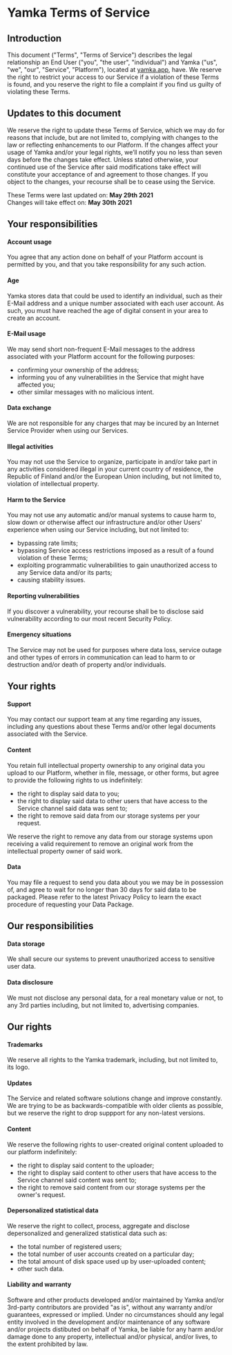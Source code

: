 # Yamka Terms of Service


## Introduction
This document ("Terms", "Terms of Service") describes the legal relationship an End User ("you", "the user", "individual") and Yamka ("us", "we", "our", "Service", "Platform"), located at [yamka.app](https://yamka.app), have. We reserve the right to restrict your access to our Service if a violation of these Terms is found, and you reserve the right to file a complaint if you find us guilty of violating these Terms.


## Updates to this document
We reserve the right to update these Terms of Service, which we may do for reasons that include, but are not limited to, complying with changes to the law or reflecting enhancements to our Platform. If the changes affect your usage of Yamka and/or your legal rights, we’ll notify you no less than seven days before the changes take effect. Unless stated otherwise, your continued use of the Service after said modifications take effect will constitute your acceptance of and agreement to those changes. If you object to the changes, your recourse shall be to cease using the Service.

These Terms were last updated on: **May 29th 2021**\
Changes will take effect on: **May 30th 2021**


## Your responsibilities
#### Account usage
You agree that any action done on behalf of your Platform account is permitted by you, and that you take responsibility for any such action.

#### Age
Yamka stores data that could be used to identify an individual, such as their E-Mail address and a unique number associated with each user account. As such, you must have reached the age of digital consent in your area to create an account.

#### E-Mail usage
We may send short non-frequent E-Mail messages to the address associated with your Platform account for the following purposes:
  - confirming your ownership of the address;
  - informing you of any vulnerabilities in the Service that might have affected you;
  - other similar messages with no malicious intent.

#### Data exchange
We are not responsible for any charges that may be incured by an Internet Service Provider when using our Services.

#### Illegal activities
You may not use the Service to organize, participate in and/or take part in any activities considered illegal in your current country of residence, the Republic of Finland and/or the European Union including, but not limited to, violation of intellectual property.

#### Harm to the Service
You may not use any automatic and/or manual systems to cause harm to, slow down or otherwise affect our infrastructure and/or other Users' experience when using our Service including, but not limited to:
  - bypassing rate limits;
  - bypassing Service access restrictions imposed as a result of a found violation of these Terms;
  - exploiting programmatic vulnerabilities to gain unauthorized access to any Service data and/or its parts;
  - causing stability issues.

#### Reporting vulnerabilities
If you discover a vulnerability, your recourse shall be to disclose said vulnerability according to our most recent Security Policy.

#### Emergency situations
The Service may not be used for purposes where data loss, service outage and other types of errors in communication can lead to harm to or destruction and/or death of property and/or individuals.


## Your rights
#### Support
You may contact our support team at any time regarding any issues, including any questions about these Terms and/or other legal documents associated with the Service.
#### Content
You retain full intellectual property ownership to any original data you upload to our Platform, whether in file, message, or other forms, but agree to provide the following rights to us indefinitely:
  - the right to display said data to you;
  - the right to display said data to other users that have access to the Service channel said data was sent to;
  - the right to remove said data from our storage systems per your request.

We reserve the right to remove any data from our storage systems upon receiving a valid requirement to remove an original work from the intellectual property owner of said work.
#### Data
You may file a request to send you data about you we may be in possession of, and agree to wait for no longer than 30 days for said data to be packaged. Please refer to the latest Privacy Policy to learn the exact procedure of requesting your Data Package.


## Our responsibilities
#### Data storage
We shall secure our systems to prevent unauthorized access to sensitive user data.

#### Data disclosure
We must not disclose any personal data, for a real monetary value or not, to any 3rd parties including, but not limited to, advertising companies.


## Our rights
#### Trademarks
We reserve all rights to the Yamka trademark, including, but not limited to, its logo.

#### Updates
The Service and related software solutions change and improve constantly. We are trying to be as backwards-compatible with older clients as possible, but we reserve the right to drop suppport for any non-latest versions.

#### Content
We reserve the following rights to user-created original content uploaded to our platform indefinitely:
  - the right to display said content to the uploader;
  - the right to display said content to other users that have access to the Service channel said content was sent to;
  - the right to remove said content from our storage systems per the owner's request.

#### Depersonalized statistical data
We reserve the right to collect, process, aggregate and disclose depersonalized and generalized statistical data such as:
  - the total number of registered users;
  - the total number of user accounts created on a particular day;
  - the total amount of disk space used up by user-uploaded content;
  - other such data.

#### Liability and warranty
Software and other products developed and/or maintained by Yamka and/or 3rd-party contributors are provided "as is", without any warranty and/or guarantees, expressed or implied. Under no circumstances should any legal entity involved in the development and/or maintenance of any software and/or projects distibuted on behalf of Yamka, be liable for any harm and/or damage done to any property, intellectual and/or physical, and/or lives, to the extent prohibited by law.
